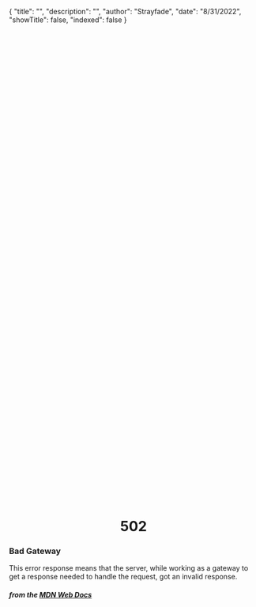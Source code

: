 {
"title": "",
"description": "",
"author": "Strayfade",
"date": "8/31/2022",
"showTitle": false,
"indexed": false
}

<p style="margin-right: auto; margin-left: auto; width: max-content; margin-top: 25vh; opacity: 0.5;"></p>
<h1 style="margin-right: auto; margin-left: auto; width: max-content; margin-top: 3px;">502</h1>

### Bad Gateway

This error response means that the server, while working as a gateway to get a response needed to handle the request, got an invalid response.

#### _from the [MDN Web Docs](https://developer.mozilla.org/en-US/docs/Web/HTTP/Status)_
